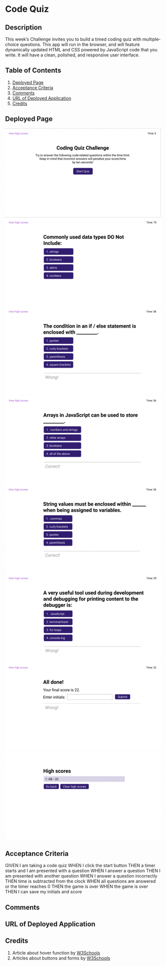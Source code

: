 # Code Quiz

## Description

This week’s Challenge invites you to build a timed coding quiz with multiple-choice questions. This app will run in the browser, and will feature dynamically updated HTML and CSS powered by JavaScript code that you write. It will have a clean, polished, and responsive user interface.

## Table of Contents

1. [Deployed Page](#deployed-page)
2. [Acceptance Criteria](#acceptance-criteria)
3. [Comments](#comments)
4. [URL of Deployed Application](#url-of-deployed-application)
5. [Credits](#credits)

## Deployed Page

<img src = "./assets/images/deployed-page1.png">
<img src = "./assets/images/deployed-page2.png">
<img src = "./assets/images/deployed-page3.png">
<img src = "./assets/images/deployed-page4.png">
<img src = "./assets/images/deployed-page5.png">
<img src = "./assets/images/deployed-page6.png">
<img src = "./assets/images/deployed-page7.png">
<img src = "./assets/images/deployed-page8.png">

## Acceptance Criteria

GIVEN I am taking a code quiz
WHEN I click the start button
THEN a timer starts and I am presented with a question
WHEN I answer a question
THEN I am presented with another question
WHEN I answer a question incorrectly
THEN time is subtracted from the clock
WHEN all questions are answered or the timer reaches 0
THEN the game is over
WHEN the game is over
THEN I can save my initials and score

## Comments

## URL of Deployed Application

## Credits

1. Article about hover function by [W3Schools](https://www.w3schools.com/cssref/sel_hover.asp)
2. Articles about buttons and forms by [W3Schools](https://www.w3schools.com/js/js_input_examples.asp)